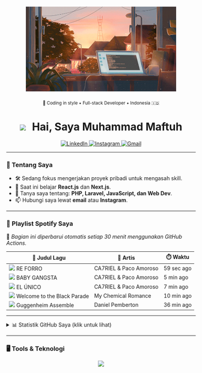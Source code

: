 <p align="center">
  <img src="https://raw.githubusercontent.com/Maftuuh1922/Maftuuh1922/main/download.gif" width="400" />
</p>

<p align="center">
  <sub>🎨 Coding in style • Full-stack Developer • Indonesia 🇮🇩</sub>
</p>

<h1 align="center">
  <img src="https://raw.githubusercontent.com/Maftuuh1922/Maftuuh1922/main/assets/Hi.gif" width="30px" style="margin-right: 10px;">
  Hai, Saya Muhammad Maftuh
</h1>

<p align="center">
  <a href="https://linkedin.com/in/NAMA_PENGGUNA_LINKEDIN" target="_blank">
    <img src="https://img.shields.io/badge/LinkedIn-0077B5?style=for-the-badge&logo=linkedin&logoColor=white" alt="LinkedIn"/>
  </a>
  <a href="https://instagram.com/haduhkk" target="_blank">
    <img src="https://img.shields.io/badge/Instagram-E4405F?style=for-the-badge&logo=instagram&logoColor=white" alt="Instagram"/>
  </a>
  <a href="mailto:maftuhade123@gmail.com" target="_blank">
    <img src="https://img.shields.io/badge/Gmail-D14836?style=for-the-badge&logo=gmail&logoColor=white" alt="Gmail"/>
  </a>
</p>

---

### 🚀 Tentang Saya

- 🛠️ Sedang fokus mengerjakan proyek pribadi untuk mengasah skill.
- 🌱 Saat ini belajar **React.js** dan **Next.js**.
- 💬 Tanya saya tentang: **PHP, Laravel, JavaScript, dan Web Dev**.
- 📫 Hubungi saya lewat **email** atau **Instagram**.

---

### 🎵 Playlist Spotify Saya

🧠 *Bagian ini diperbarui otomatis setiap 30 menit menggunakan GitHub Actions.*

<!--START_SECTION:spotify-->

<table>
  <thead>
    <tr>
      <th>🎵 Judul Lagu</th>
      <th>🎤 Artis</th>
      <th>⏱️ Waktu</th>
    </tr>
  </thead>
  <tbody>

  <tr>
    <td><img src="https://i.scdn.co/image/ab67616d00001e0202e228d55f8d560e0e7ed5b3" width="20" /> RE FORRO</td>
    <td>CA7RIEL & Paco Amoroso</td>
    <td>59 sec ago</td>
  </tr>

  <tr>
    <td><img src="https://i.scdn.co/image/ab67616d00001e02a97dd39032ef94d184701d95" width="20" /> BABY GANGSTA</td>
    <td>CA7RIEL & Paco Amoroso</td>
    <td>5 min ago</td>
  </tr>

  <tr>
    <td><img src="https://i.scdn.co/image/ab67616d00001e02a97dd39032ef94d184701d95" width="20" /> EL ÚNICO</td>
    <td>CA7RIEL & Paco Amoroso</td>
    <td>7 min ago</td>
  </tr>

  <tr>
    <td><img src="https://i.scdn.co/image/ab67616d00001e0278126e50c02dbeb62fc9a8c2" width="20" /> Welcome to the Black Parade</td>
    <td>My Chemical Romance</td>
    <td>10 min ago</td>
  </tr>

  <tr>
    <td><img src="https://i.scdn.co/image/ab67616d00001e021d7fc15118a5a9f4d6de0864" width="20" /> Guggenheim Assemble</td>
    <td>Daniel Pemberton</td>
    <td>36 min ago</td>
  </tr>

  </tbody>
</table>

<!--END_SECTION:spotify-->

---

<details>
  <summary>📊 Statistik GitHub Saya (klik untuk lihat)</summary>

  <p align="center">
    <img src="https://github-readme-stats.vercel.app/api?username=Maftuuh1922&show_icons=true&locale=id&theme=tokyonight&count_private=true" alt="GitHub Stats" />
    <br/><br/>
    <img src="https://github-readme-stats.vercel.app/api/top-langs?username=Maftuuh1922&locale=id&layout=compact&theme=tokyonight" alt="Top Languages" />
  </p>

</details>

---

### 🖥️ Tools & Teknologi

<p align="center">
  <a href="https://skillicons.dev">
    <img src="https://skillicons.dev/icons?i=html,css,js,bootstrap,tailwind,php,laravel,mysql,git,github,vscode,figma&perline=6" />
  </a>
</p>
